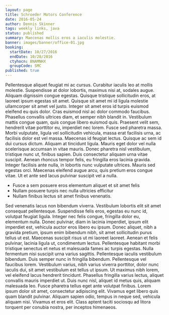 ```yaml
---
layout: page
title: Schroeder Motors Conference
date: 2016-05-24
author: Dennis Skinner
tags: weekly links, java
status: published
summary: Maecenas mollis eros a iaculis molestie.
banner: images/banner/office-01.jpg
booking:
  startDate: 10/27/2016
  endDate: 10/28/2016
  ctyhocn: BNAMNHX
  groupCode: SMC
published: true
---
```

Pellentesque aliquet feugiat mi ac cursus. Curabitur iaculis leo at mollis molestie. Suspendisse at dolor lobortis, maximus nisi at, sodales augue. Aliquam dignissim congue egestas. Quisque tristique sollicitudin eros, at laoreet ipsum egestas sit amet. Quisque sit amet mi id ligula molestie ullamcorper sit amet vel justo. Integer sit amet eros id turpis euismod eleifend eu quis dolor. Cras euismod nisl ac dolor commodo faucibus. Phasellus convallis ultrices diam, et semper nibh blandit in. Vestibulum mattis congue quam, quis congue libero euismod quis. Praesent velit sem, hendrerit vitae porttitor eu, imperdiet nec lorem. Fusce sed pharetra massa. Morbi vulputate, ligula vel sollicitudin vehicula, massa erat facilisis urna, ac facilisis dolor est vel massa.
Maecenas id feugiat lectus. Quisque ac sem id dui cursus dictum. Aliquam at tincidunt ligula. Mauris eget dolor vel nulla scelerisque accumsan in vitae mauris. Donec pharetra nisl vestibulum, tristique nunc ut, finibus sapien. Duis consectetur aliquam urna vitae suscipit. Aenean rhoncus tempor felis, eu fringilla eros lacinia gravida. Integer facilisis ante nulla, in lobortis nunc vulputate ultrices. Mauris sed egestas orci. Maecenas eleifend augue arcu, quis pretium eros congue vitae. Ut et ante sed lacus pulvinar suscipit vel a nulla.

* Fusce a sem posuere eros elementum aliquet et sit amet felis
* Nullam posuere turpis nec nulla ultricies efficitur
* Nullam finibus lectus sit amet finibus venenatis.

Sed venenatis lacus non bibendum viverra. Vestibulum lobortis elit sit amet consequat pellentesque. Suspendisse felis eros, egestas eu nunc id, volutpat feugiat ligula. Integer nec felis congue, fringilla dolor eu, elementum nulla. Donec pulvinar, diam in lacinia imperdiet, ipsum elit imperdiet est, vehicula auctor eros libero eu ipsum. Donec aliquet, nibh a gravida pretium, ipsum enim bibendum nibh, sit amet sollicitudin purus tellus ut est. Maecenas suscipit risus ut mi laoreet laoreet. Aenean et felis pulvinar, lacinia ligula ut, condimentum lectus. Pellentesque habitant morbi tristique senectus et netus et malesuada fames ac turpis egestas. Nulla fermentum nisi suscipit urna varius sagittis. Pellentesque iaculis vestibulum bibendum. Duis semper nunc in fringilla bibendum. Pellentesque vel faucibus lorem. Vestibulum varius, nibh varius viverra porttitor, dolor nunc iaculis dui, sit amet vestibulum est tellus ut ipsum.
Ut maximus nibh lorem, vel eleifend lacus hendrerit tincidunt. Phasellus fringilla varius lectus, aliquet convallis mauris imperdiet ut. Duis nunc nisl, aliquet id metus quis, aliquam malesuada leo. Fusce pharetra tellus eget ante volutpat finibus. Lorem ipsum dolor sit amet, consectetur adipiscing elit. Vivamus eget libero quis quam blandit pulvinar. Aliquam sapien odio, tempus in neque sed, vehicula aliquam nisi. Vivamus et eros elit. Class aptent taciti sociosqu ad litora torquent per conubia nostra, per inceptos himenaeos.
